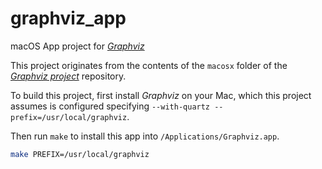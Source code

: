 # graphviz_app
macOS App project for *[Graphviz](<https://graphviz.org>)*

This project originates from the contents of the `macosx` folder of the *[Graphviz project](<https://gitlab.com/graphviz/graphviz>)* repository.

To build this project, first install *Graphviz* on your Mac, which this project assumes is configured specifying `--with-quartz --prefix=/usr/local/graphviz`.

Then run `make` to install this app into `/Applications/Graphviz.app`.
```sh
make PREFIX=/usr/local/graphviz
```
